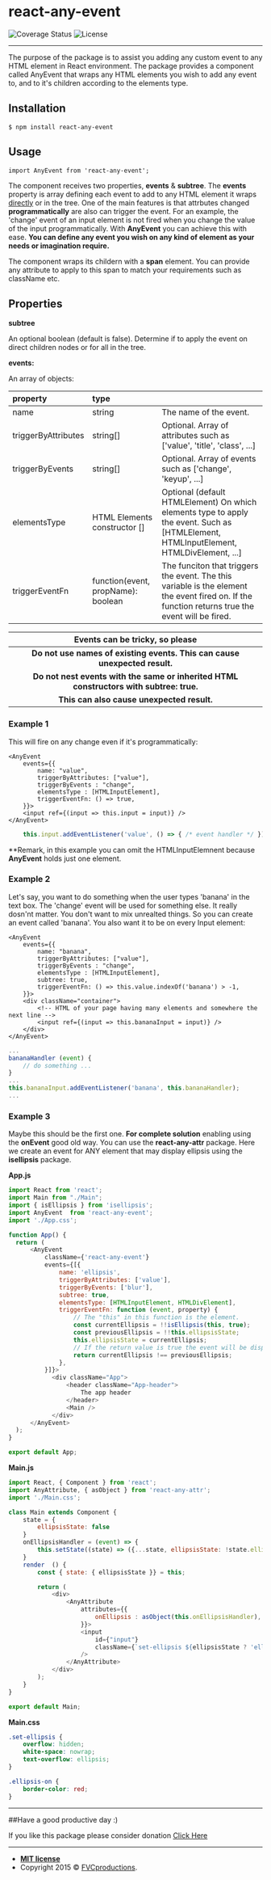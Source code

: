 # react-any-event
![Coverage Status](https://img.shields.io/badge/coverage-100%25-green) ![License](https://img.shields.io/badge/license-MIT-blue)

------------
The purpose of the package is to assist you adding any custom event to any HTML element in React environment. The package provides a component called AnyEvent that wraps any HTML elements you wish to add any event to, and to it&apos;s children according to the elements type.

## Installation
`$ npm install react-any-event`
## Usage
``import AnyEvent from 'react-any-event';``

The component receives two properties, **events** & **subtree**. The **events** property is array defining each event to add to any HTML element it wraps <u>directly</u> or in the tree.
One of the main features is that attrbutes changed **programmatically** are also can trigger the event. For an example, the &apos;change&apos; event of an input element is not fired when you change the value of the input programmatically. With **AnyEvent** you can achieve this with ease.
**You can define any event you wish on any kind of element as your needs or imagination require.**

The component wraps its childern with a **span** element. You can provide any attribute to apply to this span to match your requirements such as className etc.

## Properties
**subtree**

An optional boolean (default is false). Determine if to apply the event on direct children nodes or for all in the tree.


**events:**

An array of objects:

|  property  |  type  |    |
| :------------ | :------------ | :------------ |
|  name  |  string  |  The name of the event.   |
|  triggerByAttributes | string[]  |  Optional. Array of attributes such as [&apos;value&apos;, &apos;title&apos;, &apos;class&apos;, ...]   |
|  triggerByEvents   | string[]  |  Optional. Array of events such as [&apos;change&apos;, &apos;keyup&apos;, ...] |
|  elementsType  |  HTML Elements constructor []  |  Optional (default HTMLElement) On which elements type to apply the event. Such as [HTMLElement, HTMLInputElement, HTMLDivElement, ...] |
|  triggerEventFn  |  function(event, propName): boolean  |  The funciton that triggers the event. The this variable is the element the event fired on. If the function returns true the event will be fired. |



|  Events can be tricky, so please  |
| :------------: |
|  **Do not use names of existing events. This can cause unexpected result.** |
|  **Do not nest events with the same or inherited HTML constructors with subtree: true.**  |
|  **This can also cause unexpected result.**  |

### Example 1
This will fire on any change even if it&apos;s programmatically:
```
<AnyEvent
    events={{
        name: "value",
        triggerByAttributes: ["value"],
        triggerByEvents : "change",
        elementsType : [HTMLInputElement],
        triggerEventFn: () => true,
    }}>
    <input ref={(input => this.input = input)} />
</AnyEvent>
```
```javascript
	this.input.addEventListener('value', () => { /* event handler */ });
```
\*\*Remark, in this example you can omit the HTMLInputElemnent because **AnyEvent** holds just one element.
### Example 2
Let&apos;s say, you want to do something when the user types &apos;banana&apos; in the text box. The &apos;change&apos; event will be used for something else. It really dosn&apos;nt matter. You don&apos;t want to mix unrealted things. So you can create an event called &apos;banana&apos;. You also want it to be on every Input element:
```
<AnyEvent
    events={{
        name: "banana",
        triggerByAttributes: ["value"],
        triggerByEvents : "change",
        elementsType : [HTMLInputElement],
        subtree: true,
        triggerEventFn: () => this.value.indexOf('banana') > -1,
    }}>
    <div className="container">
        <!-- HTML of your page having many elements and somewhere the next line -->
        <input ref={(input => this.bananaInput = input)} />
    </div>
</AnyEvent>
```
```javascript
...
bananaHandler (event) {
    // do something ...
}
...
this.bananaInput.addEventListener('banana', this.bananaHandler);
...
```
### Example 3
Maybe this should be the first one.
**For complete solution** enabling using the **onEvent** good old way. You can use the **react-any-attr** package. 
Here we create an event for ANY element that may display ellipsis using the **isellipsis** package.

**App.js**
```javascript
import React from 'react';
import Main from "./Main";
import { isEllipsis } from 'isellipsis';
import AnyEvent  from 'react-any-event';
import './App.css';

function App() {
  return (
      <AnyEvent
          className={'react-any-event'}
          events={[{
              name: 'ellipsis',
              triggerByAttributes: ['value'],
              triggerByEvents: ['blur'],
              subtree: true,
              elementsType: [HTMLInputElement, HTMLDivElement],
              triggerEventFn: function (event, property) {
                  // The "this" in this function is the element.
                  const currentEllipsis = !!isEllipsis(this, true);
                  const previousEllipsis = !!this.ellipsisState;
                  this.ellipsisState = currentEllipsis;
                  // If the return value is true the event will be dispached.
                  return currentEllipsis !== previousEllipsis;
              },
          }]}>
            <div className="App">
                <header className="App-header">
                    The app header
                </header>
                <Main />
            </div>
      </AnyEvent>
  );
}

export default App;
```
**Main.js**

```javascript
import React, { Component } from 'react';
import AnyAttribute, { asObject } from 'react-any-attr';
import './Main.css';

class Main extends Component {
    state = {
        ellipsisState: false
    }
    onEllipsisHandler = (event) => {
        this.setState((state) => ({...state, ellipsisState: !state.ellipsisState}))
    }
    render  () {
        const { state: { ellipsisState }} = this;

        return (
            <div>
                <AnyAttribute
                    attributes={{
                        onEllipsis : asObject(this.onEllipsisHandler),
                    }}>
                    <input
                        id={"input"}
                        className={`set-ellipsis ${ellipsisState ? 'ellipsis-on' :''}`}
                    />
                </AnyAttribute>
            </div>
        );
    }
}

export default Main;
```

**Main.css**
```css
.set-ellipsis {
    overflow: hidden;
    white-space: nowrap;
    text-overflow: ellipsis;
}

.ellipsis-on {
    border-color: red;
}
```

------------


##Have a good productive day :)

If you like this package please consider donation <a href="https://paypal.me/ItayMerchav?locale.x=en_US" target="_blank">Click Here</a>

---
- **[MIT license](http://opensource.org/licenses/mit-license.php)**
- Copyright 2015 © <a href="http://fvcproductions.com" target="_blank">FVCproductions</a>.
